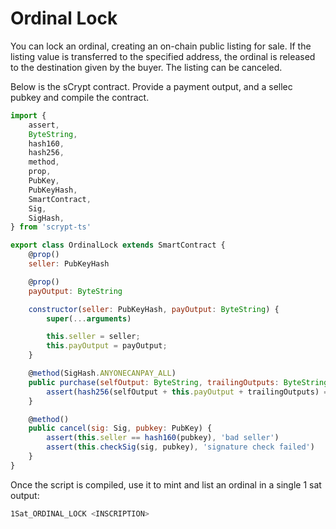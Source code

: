 # Ordinal Lock

You can lock an ordinal, creating an on-chain public listing for sale. If the listing value is transferred to the specified address, the ordinal is released to the destination given by the buyer. The listing can be canceled.

Below is the sCrypt contract. Provide a payment output, and a sellec pubkey and compile the contract.

```js
import {
    assert,
    ByteString,
    hash160,
    hash256,
    method,
    prop,
    PubKey,
    PubKeyHash,
    SmartContract,
    Sig,
    SigHash,
} from 'scrypt-ts'

export class OrdinalLock extends SmartContract {
    @prop()
    seller: PubKeyHash

    @prop()
    payOutput: ByteString

    constructor(seller: PubKeyHash, payOutput: ByteString) {
        super(...arguments)

        this.seller = seller;
        this.payOutput = payOutput;
    }

    @method(SigHash.ANYONECANPAY_ALL)
    public purchase(selfOutput: ByteString, trailingOutputs: ByteString) {
        assert(hash256(selfOutput + this.payOutput + trailingOutputs) == this.ctx.hashOutputs)
    }

    @method()
    public cancel(sig: Sig, pubkey: PubKey) {
        assert(this.seller == hash160(pubkey), 'bad seller')
        assert(this.checkSig(sig, pubkey), 'signature check failed')
    }
}
```

Once the script is compiled, use it to mint and list an ordinal in a single 1 sat output:

```bash
1Sat_ORDINAL_LOCK <INSCRIPTION>
```

